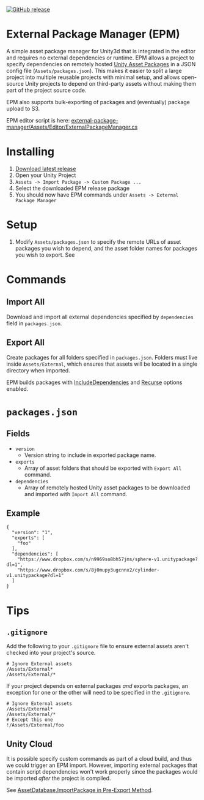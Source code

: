 [![GitHub release](https://img.shields.io/github/release/TimeWalkOrg/external-package-manager.svg)]()
# External Package Manager (EPM)
A simple asset package manager for Unity3d that is integrated in the editor and requires no external dependencies or runtime. EPM allows a project to specify dependencies on remotely hosted [Unity Asset Packages](https://docs.unity3d.com/Manual/AssetPackages.html) in a JSON config file (`Assets/packages.json`). This makes it easier to split a large project into multiple reusable projects with minimal setup, and allows open-source Unity projects to depend on third-party assets without making them part of the project source code.

EPM also supports bulk-exporting of packages and (eventually) package upload to S3.

EPM editor script is here: [external-package-manager/Assets/Editor/ExternalPackageManager.cs](https://github.com/TimeWalkOrg/external-package-manager/blob/master/Assets/Editor/ExternalPackageManager.cs)

# Installing
1. [Download latest release](https://github.com/TimeWalkOrg/external-package-manager/releases)
1. Open your Unity Project
1. `Assets -> Import Package -> Custom Package ...`
1. Select the downloaded EPM release package
1. You should now have EPM commands under `Assets -> External Package Manager`

# Setup
1. Modify `Assets/packages.json` to specify the remote URLs of asset packages you wish to depend, and the asset folder names for packages you wish to export. See 

# Commands

## Import All

Download and import all external dependencies specified by `dependencies` field in `packages.json`.

## Export All

Create packages for all folders specified in `packages.json`. Folders must live inside `Assets/External`, which ensures that assets will be located in a single directory when imported.

EPM builds packages with [IncludeDependencies](https://docs.unity3d.com/ScriptReference/ExportPackageOptions.IncludeDependencies.html) and [Recurse](https://docs.unity3d.com/ScriptReference/ExportPackageOptions.Recurse.html) options enabled.

# `packages.json`

## Fields
* `version`
  * Version string to include in exported package name.
* `exports`
  * Array of asset folders that should be exported with `Export All` command.
* `dependencies`
  * Array of remotely hosted Unity asset packages to be downloaded and imported with `Import All` command.


## Example
    {
      "version": "1",
      "exports": [
        "foo"
      ],
      "dependencies": [
        "https://www.dropbox.com/s/n9969so8bh57jms/sphere-v1.unitypackage?dl=1",
        "https://www.dropbox.com/s/8j0mupy3ugcnnx2/cylinder-v1.unitypackage?dl=1"
      ]
    }

# Tips

## `.gitignore`

Add the following to your `.gitignore` file to ensure external assets aren't checked into your project's source.

    # Ignore External assets
    /Assets/External*
    /Assets/External/*

If your project depends on external packages *and* exports packages, an exception for one or the other will need to be specified in the `.gitignore`. 
    
    # Ignore External assets
    /Assets/External*
    /Assets/External/*
    # Except this one
    !/Assets/External/foo

## Unity Cloud

It is possible specify custom commands as part of a cloud build, and thus we could trigger an EPM import. However, importing external packages that contain script dependencies won't work properly since the packages would be imported *after* the project is compiled.

See [AssetDatabase.ImportPackage in Pre-Export Method](https://forum.unity3d.com/threads/assetdatabase-importpackage-in-pre-export-method.418468/).

